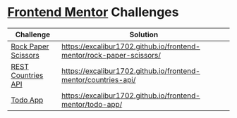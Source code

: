 # [Frontend Mentor](https://www.frontendmentor.io/) Challenges

Challenge | Solution
--------- | --------
[Rock Paper Scissors](https://www.frontendmentor.io/challenges/rock-paper-scissors-game-pTgwgvgH) | https://excalibur1702.github.io/frontend-mentor/rock-paper-scissors/
[REST Countries API](https://www.frontendmentor.io/challenges/rest-countries-api-with-color-theme-switcher-5cacc469fec04111f7b848ca) | https://excalibur1702.github.io/frontend-mentor/countries-api/
[Todo App](https://www.frontendmentor.io/challenges/todo-app-Su1_KokOW) | https://excalibur1702.github.io/frontend-mentor/todo-app/
